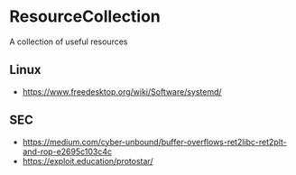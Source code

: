 # ResourceCollection
A collection of useful resources


## Linux
- https://www.freedesktop.org/wiki/Software/systemd/

## SEC
- https://medium.com/cyber-unbound/buffer-overflows-ret2libc-ret2plt-and-rop-e2695c103c4c
- https://exploit.education/protostar/
